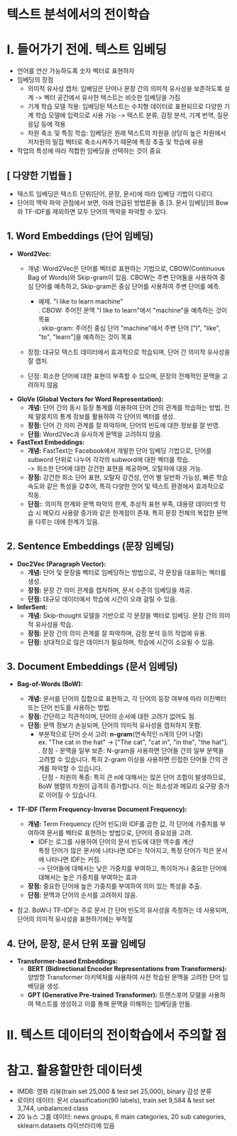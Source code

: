 # 텍스트 분석에서의 전이학습

# I. 들어가기 전에. 텍스트 임베딩
- 언어를 연산 가능하도록 숫자 벡터로 표현하자
- 임베딩의 장점
    - 의미적 유사성 캡처: 임베딩은 단어나 문장 간의 의미적 유사성을 보존하도록 설계 -> 벡터 공간에서 유사한 텍스트는 비슷한 임베딩을 가짐
    - 기계 학습 모델 적용: 임베딩된 텍스트는 수치형 데이터로 표현되므로 다양한 기계 학습 모델에 입력으로 사용 가능 -> 텍스트 분류, 감정 분석, 기계 번역, 질문 응답 등에 적용
    - 차원 축소 및 특징 학습: 임베딩은 원래 텍스트의 차원을 상당히 높은 차원에서 저차원의 밀집 벡터로 축소시켜주기 때문에 특징 추출 및 학습에 유용
- 작업의 특성에 따라 적합한 임베딩을 선택하는 것이 중요

## [ 다양한 기법들 ]
- 텍스트 임베딩은 텍스트 단위(단어, 문장, 문서)에 따라 임베딩 기법이 다르다. 
- 단어의 맥락 파악 관점에서 보면, 아래 언급된 방법론들 중 [3. 문서 임베딩]의 Bow와 TF-IDF를 제외하면 모두 단어의 맥락을 파악할 수 있다.
## 1. Word Embeddings (단어 임베딩)
- **Word2Vec:** 
    - 개념: Word2Vec은 단어를 벡터로 표현하는 기법으로, CBOW(Continuous Bag of Words)와 Skip-gram이 있음. CBOW는 주변 단어들을 사용하여 중심 단어를 예측하고, Skip-gram은 중심 단어를 사용하여 주변 단어를 예측.
        - 예제. "I like to learn machine"<br/>
        . CBOW: 주어진 문맥 "I like to learn"에서 "machine"을 예측하는 것이 목표 <br/>
        . skip-gram: 주어진 중심 단어 "machine"에서 주변 단어 ["I", "like", "to", "learn"]을 예측하는 것이 목표
        
    - 장점: 대규모 텍스트 데이터에서 효과적으로 학습되며, 단어 간 의미적 유사성을 잘 캡처.
    - 단점: 희소한 단어에 대한 표현이 부족할 수 있으며, 문장의 전체적인 문맥을 고려하지 않음
- **GloVe (Global Vectors for Word Representation):**
    - **개념:** 단어 간의 동시 등장 통계를 이용하여 단어 간의 관계를 학습하는 방법. 전체 말뭉치의 통계 정보를 활용하여 각 단어의 벡터를 생성.
    - **장점:** 단어 간 의미 관계를 잘 파악하며, 단어의 빈도에 대한 정보를 잘 반영.
    - **단점:** Word2Vec과 유사하게 문맥을 고려하지 않음.
- **FastText Embeddings:**
    - **개념:** FastText는 Facebook에서 개발한 단어 임베딩 기법으로, 단어를 subword 단위로 나누어 각각의 subword에 대한 벡터를 학습. <br/>
    -> 희소한 단어에 대한 강건한 표현을 제공하며, 오탈자에 대응 가능.
    - **장점:** 강건한 희소 단어 표현, 오탈자 강건성, 언어 별 일반화 가능성, 빠른 학습 속도와 같은 특성을 갖추어, 특히 다양한 언어 및 텍스트 환경에서 효과적으로 작동.
    - **단점:**: 의미적 한계와 문맥 파악의 한계, 추상적 표현 부족, 대용량 데이터셋 학습 시 메모리 사용량 증가와 같은 한계점이 존재. 특히 문장 전체의 복잡한 문맥을 다루는 데에 한계가 있음.

## 2. Sentence Embeddings (문장 임베딩)
- **Doc2Vec (Paragraph Vector):** 
    - **개념:** 단어 및 문장을 벡터로 임베딩하는 방법으로, 각 문장을 대표하는 벡터를 생성.
    - **장점:** 문장 간 의미 관계를 캡처하며, 문서 수준의 임베딩을 제공.
    - **단점:** 대규모 데이터에서 학습에 시간이 오래 걸릴 수 있음.
- **InferSent:** 
    - **개념:** Skip-thought 모델을 기반으로 각 문장을 벡터로 임베딩. 문장 간의 의미적 유사성을 학습.
    - **장점:** 문장 간의 의미 관계를 잘 파악하며, 감정 분석 등의 작업에 유용.
    - **단점:** 상대적으로 많은 데이터가 필요하며, 학습에 시간이 소요될 수 있음.

## 3. Document Embeddings (문서 임베딩)
- **Bag-of-Words (BoW):**
   - **개념:** 문서를 단어의 집합으로 표현하고, 각 단어의 등장 여부에 따라 이진벡터 또는 단어 빈도를 사용하는 방법.
   - **장점:** 간단하고 직관적이며, 단어의 순서에 대한 고려가 없어도 됨.
   - **단점:** 문맥 정보가 손실되며, 단어의 의미적 유사성을 캡처하지 못함.
        - 부분적으로 단어 순서 고려: **n-gram**(연속적인 n개의 단어 나열) <br/>
        ex. "The cat in the hat" -> ["The cat", "cat in", "in the", "the hat"]. <br/>
        . 장점 - 문맥을 일부 보존: N-gram을 사용하면 단어들 간의 일부 문맥을 고려할 수 있습니다. 특히 2-gram 이상을 사용하면 인접한 단어들 간의 관계를 파악할 수 있습니다. <br/>
        . 단점 - 차원의 폭증: 특히 큰 n에 대해서는 많은 단어 조합이 발생하므로, BoW 행렬의 차원이 급격히 증가합니다. 이는 희소성과 메모리 요구량 증가로 이어질 수 있습니다. <br/>

- **TF-IDF (Term Frequency-Inverse Document Frequency):**
   - **개념:**  Term Frequency (단어 빈도)와 IDF를 곱한 값, 각 단어에 가중치를 부여하여 문서를 벡터로 표현하는 방법으로, 단어의 중요성을 고려.
        - IDF는 로그를 사용하여 단어의 문서 빈도에 대한 역수를 계산 <br/> 특정 단어가 많은 문서에 나타나면 IDF는 작아지고, 특정 단어가 적은 문서에 나타나면 IDF는 커짐. <br/> -> 단어들에 대해서는 낮은 가중치를 부여하고, 특이하거나 중요한 단어에 대해서는 높은 가중치를 부여하는 효과
   - **장점:** 중요한 단어에 높은 가중치를 부여하여 의미 있는 특성을 추출.
   - **단점:** 문맥과 단어의 순서를 고려하지 않음.
- 참고. BoW나 TF-IDF는 주로 문서 간 단어 빈도의 유사성을 측정하는 데 사용되며, 단어의 의미적 유사성을 표현하기에는 부적절

## 4. 단어, 문장, 문서 단위 포괄 임베딩
- **Transformer-based Embeddings:**
   - **BERT (Bidirectional Encoder Representations from Transformers):** 양방향 Transformer 아키텍처를 사용하여 사전 학습된 문맥을 고려한 단어 임베딩을 생성.
   - **GPT (Generative Pre-trained Transformer):** 트랜스포머 모델을 사용하여 텍스트를 생성하고 이를 통해 문맥을 이해하는 임베딩을 만듦.

# II. 텍스트 데이터의 전이학습에서 주의할 점




# 참고. 활용할만한 데이터셋
- IMDB: 영화 리뷰(train set 25,000 & test set 25,000), binary 감성 분류
- 로이터 데이터: 문서 classification(90 labels), train set 9,584 & test set 3,744, unbalanced class
- 20 뉴스 그룹 데이터: news groups, 6 main categories, 20 sub categories, sklearn.datasets 라이브러리에 있음


